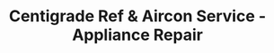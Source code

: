 ---
title: "Centigrade Ref & Aircon Service - Appliance Repair"
url: /angeles-city/centigrade-ref-and-aircon-service-appliance-repair/
shop: shop
---